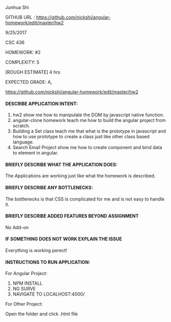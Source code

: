 
Junhua Shi

GITHUB URL : https://github.com/nickshi/angular-homework/edit/master/hw2

9/25/2017

CSC 436

HOMEWORK: #2

COMPLEXITY: 5

[ROUGH ESTIMATE] 4 hrs

EXPECTED GRADE: A,

https://github.com/nickshi/angular-homework/edit/master/hw2

#### DESCRIBE APPLICATION INTENT:
1. hw2 show me how to manipulate the DOM by javascript native function.
2. angular-clone homework teach me how to build the angular project from scratch.
3. Building a Set class teach me that what is the prototype in javascript and how to use prototype to create a class just like other class based language.
4. Search Email Project show me how to create component and bind data to element in angular.

#### BRIEFLY DESCRIBE WHAT THE APPLICATION DOES:

  The Applications are working just like what the homework is described.

#### BRIEFLY DESCRIBE ANY BOTTLENECKS:

  The bottlenecks  is that CSS is complicated for me and is not easy to handle it.

#### BRIEFLY DESCRIBE ADDED FEATURES BEYOND ASSIGNMENT

  No Add-on

#### IF SOMETHING DOES NOT WORK EXPLAIN THE ISSUE

  Everything is working perect!

#### INSTRUCTIONS TO RUN APPLICATION:

For Angular Project:
1. NPM INSTALL
2. NG SURVE
3. NAVIGATE TO LOCALHOST:4000/

For Other Project:

Open the folder and click .html file
